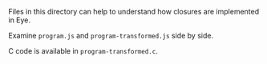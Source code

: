Files in this directory can help to understand how closures are implemented in Eye.

Examine `program.js` and `program-transformed.js` side by side.

C code is available in `program-transformed.c`.
